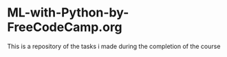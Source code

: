 # ML-with-Python-by-FreeCodeCamp.org
This is a repository of the tasks i made during the completion of the course
